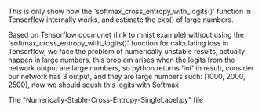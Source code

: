 This is  only show how the 'softmax_cross_entropy_with_logits()' function in Tensorflow internally works, and estimate the exp() of large numbers.


Based on Tensorflow docmunet (link to mnist example) without using the 'softmax_cross_entropy_with_logits()' function for calculating loss in Tensorflow,
we face the problem of numerically unstable results, actually happen in large numbers, this problem arises when the logits from the network output
are large numbers, so python returns 'inf' in result, consider our network has 3 output, and they are large numbers such: [1000, 2000, 2500], now we should
sqush this logits with Softmax  
 
 
The "Numerically-Stable-Cross-Entropy-SingleLabel.py" file 